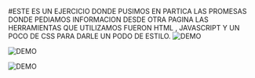 #ESTE ES UN EJERCICIO DONDE PUSIMOS EN PARTICA LAS PROMESAS DONDE PEDIAMOS INFORMACION DESDE OTRA PAGINA 
LAS HERRAMIENTAS QUE UTILIZAMOS FUERON HTML , JAVASCRIPT Y UN POCO DE CSS PARA DARLE UN PODO DE ESTILO.
 ![DEMO](image.png)

 ![DEMO](image-1.png)

 ![DEMO](image-2.png)